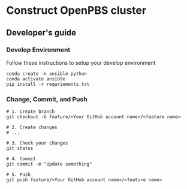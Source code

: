 # Construct OpenPBS cluster

## Developer's guide

### Develop Environment

Follow these instructions to setup your develop environment

```console
conda create -n ansible python
conda activate ansible
pip install -r requriements.txt
```

### Change, Commit, and Push

```console
# 1. Create branch
git checkout -b feature/<Your GitHub account name>/<feature name>

# 2. Create changes
# ...

# 3. Check your changes 
git status

# 4. Commit
git commit -m "Update something"

# 5. Push
git push feature/<Your GitHub account name>/<feature name>
```
